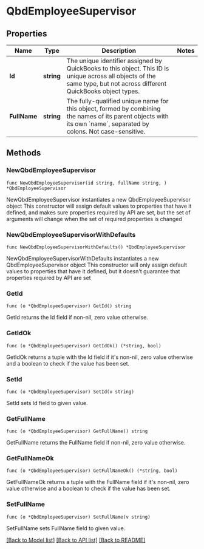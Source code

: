# QbdEmployeeSupervisor

## Properties

Name | Type | Description | Notes
------------ | ------------- | ------------- | -------------
**Id** | **string** | The unique identifier assigned by QuickBooks to this object. This ID is unique across all objects of the same type, but not across different QuickBooks object types. | 
**FullName** | **string** | The fully-qualified unique name for this object, formed by combining the names of its parent objects with its own &#x60;name&#x60;, separated by colons. Not case-sensitive. | 

## Methods

### NewQbdEmployeeSupervisor

`func NewQbdEmployeeSupervisor(id string, fullName string, ) *QbdEmployeeSupervisor`

NewQbdEmployeeSupervisor instantiates a new QbdEmployeeSupervisor object
This constructor will assign default values to properties that have it defined,
and makes sure properties required by API are set, but the set of arguments
will change when the set of required properties is changed

### NewQbdEmployeeSupervisorWithDefaults

`func NewQbdEmployeeSupervisorWithDefaults() *QbdEmployeeSupervisor`

NewQbdEmployeeSupervisorWithDefaults instantiates a new QbdEmployeeSupervisor object
This constructor will only assign default values to properties that have it defined,
but it doesn't guarantee that properties required by API are set

### GetId

`func (o *QbdEmployeeSupervisor) GetId() string`

GetId returns the Id field if non-nil, zero value otherwise.

### GetIdOk

`func (o *QbdEmployeeSupervisor) GetIdOk() (*string, bool)`

GetIdOk returns a tuple with the Id field if it's non-nil, zero value otherwise
and a boolean to check if the value has been set.

### SetId

`func (o *QbdEmployeeSupervisor) SetId(v string)`

SetId sets Id field to given value.


### GetFullName

`func (o *QbdEmployeeSupervisor) GetFullName() string`

GetFullName returns the FullName field if non-nil, zero value otherwise.

### GetFullNameOk

`func (o *QbdEmployeeSupervisor) GetFullNameOk() (*string, bool)`

GetFullNameOk returns a tuple with the FullName field if it's non-nil, zero value otherwise
and a boolean to check if the value has been set.

### SetFullName

`func (o *QbdEmployeeSupervisor) SetFullName(v string)`

SetFullName sets FullName field to given value.



[[Back to Model list]](../README.md#documentation-for-models) [[Back to API list]](../README.md#documentation-for-api-endpoints) [[Back to README]](../README.md)


